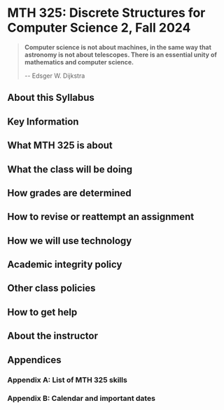 # MTH 325: Discrete Structures for Computer Science 2, Fall 2024

>**Computer science is not about machines, in the same way that astronomy is not about telescopes. There is an essential unity of mathematics and computer science.**
>
>-- Edsger W. Dijkstra

## About this Syllabus

## Key Information

## What MTH 325 is about

## What the class will be doing

## How grades are determined

## How to revise or reattempt an assignment

## How we will use technology

## Academic integrity policy

## Other class policies 

## How to get help

## About the instructor

## Appendices

### Appendix A: List of MTH 325 skills

### Appendix B: Calendar and important dates 